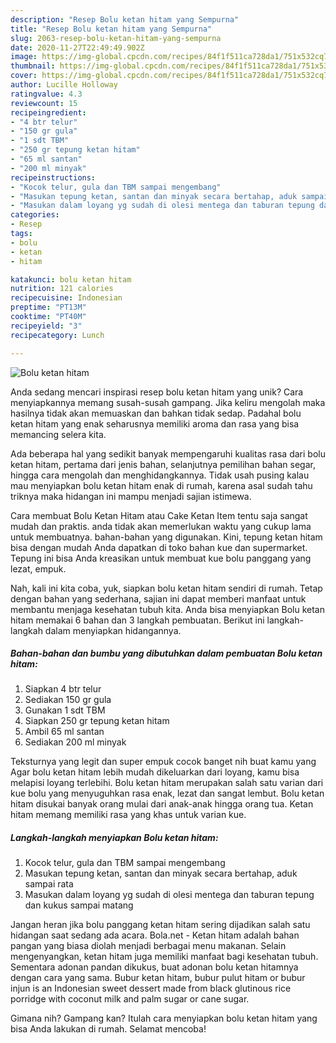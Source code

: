 ```yaml
---
description: "Resep Bolu ketan hitam yang Sempurna"
title: "Resep Bolu ketan hitam yang Sempurna"
slug: 2063-resep-bolu-ketan-hitam-yang-sempurna
date: 2020-11-27T22:49:49.902Z
image: https://img-global.cpcdn.com/recipes/84f1f511ca728da1/751x532cq70/bolu-ketan-hitam-foto-resep-utama.jpg
thumbnail: https://img-global.cpcdn.com/recipes/84f1f511ca728da1/751x532cq70/bolu-ketan-hitam-foto-resep-utama.jpg
cover: https://img-global.cpcdn.com/recipes/84f1f511ca728da1/751x532cq70/bolu-ketan-hitam-foto-resep-utama.jpg
author: Lucille Holloway
ratingvalue: 4.3
reviewcount: 15
recipeingredient:
- "4 btr telur"
- "150 gr gula"
- "1 sdt TBM"
- "250 gr tepung ketan hitam"
- "65 ml santan"
- "200 ml minyak"
recipeinstructions:
- "Kocok telur, gula dan TBM sampai mengembang"
- "Masukan tepung ketan, santan dan minyak secara bertahap, aduk sampai rata"
- "Masukan dalam loyang yg sudah di olesi mentega dan taburan tepung dan kukus sampai matang"
categories:
- Resep
tags:
- bolu
- ketan
- hitam

katakunci: bolu ketan hitam 
nutrition: 121 calories
recipecuisine: Indonesian
preptime: "PT13M"
cooktime: "PT40M"
recipeyield: "3"
recipecategory: Lunch

---
```



![Bolu ketan hitam](https://img-global.cpcdn.com/recipes/84f1f511ca728da1/751x532cq70/bolu-ketan-hitam-foto-resep-utama.jpg)

Anda sedang mencari inspirasi resep bolu ketan hitam yang unik? Cara menyiapkannya memang susah-susah gampang. Jika keliru mengolah maka hasilnya tidak akan memuaskan dan bahkan tidak sedap. Padahal bolu ketan hitam yang enak seharusnya memiliki aroma dan rasa yang bisa memancing selera kita.

Ada beberapa hal yang sedikit banyak mempengaruhi kualitas rasa dari bolu ketan hitam, pertama dari jenis bahan, selanjutnya pemilihan bahan segar, hingga cara mengolah dan menghidangkannya. Tidak usah pusing kalau mau menyiapkan bolu ketan hitam enak di rumah, karena asal sudah tahu triknya maka hidangan ini mampu menjadi sajian istimewa.

Cara membuat Bolu Ketan Hitam atau Cake Ketan Item tentu saja sangat mudah dan praktis. anda tidak akan memerlukan waktu yang cukup lama untuk membuatnya. bahan-bahan yang digunakan. Kini, tepung ketan hitam bisa dengan mudah Anda dapatkan di toko bahan kue dan supermarket. Tepung ini bisa Anda kreasikan untuk membuat kue bolu panggang yang lezat, empuk.


Nah, kali ini kita coba, yuk, siapkan bolu ketan hitam sendiri di rumah. Tetap dengan bahan yang sederhana, sajian ini dapat memberi manfaat untuk membantu menjaga kesehatan tubuh kita. Anda bisa menyiapkan Bolu ketan hitam memakai 6 bahan dan 3 langkah pembuatan. Berikut ini langkah-langkah dalam menyiapkan hidangannya.

<!--inarticleads1-->

##### Bahan-bahan dan bumbu yang dibutuhkan dalam pembuatan Bolu ketan hitam:

1. Siapkan 4 btr telur
1. Sediakan 150 gr gula
1. Gunakan 1 sdt TBM
1. Siapkan 250 gr tepung ketan hitam
1. Ambil 65 ml santan
1. Sediakan 200 ml minyak


Teksturnya yang legit dan super empuk cocok banget nih buat kamu yang Agar bolu ketan hitam lebih mudah dikeluarkan dari loyang, kamu bisa melapisi loyang terlebihi. Bolu ketan hitam merupakan salah satu varian dari kue bolu yang menyuguhkan rasa enak, lezat dan sangat lembut. Bolu ketan hitam disukai banyak orang mulai dari anak-anak hingga orang tua. Ketan hitam memang memiliki rasa yang khas untuk varian kue. 

<!--inarticleads2-->

##### Langkah-langkah menyiapkan Bolu ketan hitam:

1. Kocok telur, gula dan TBM sampai mengembang
1. Masukan tepung ketan, santan dan minyak secara bertahap, aduk sampai rata
1. Masukan dalam loyang yg sudah di olesi mentega dan taburan tepung dan kukus sampai matang


Jangan heran jika bolu panggang ketan hitam sering dijadikan salah satu hidangan saat sedang ada acara. Bola.net - Ketan hitam adalah bahan pangan yang biasa diolah menjadi berbagai menu makanan. Selain mengenyangkan, ketan hitam juga memiliki manfaat bagi kesehatan tubuh. Sementara adonan pandan dikukus, buat adonan bolu ketan hitamnya dengan cara yang sama. Bubur ketan hitam, bubur pulut hitam or bubur injun is an Indonesian sweet dessert made from black glutinous rice porridge with coconut milk and palm sugar or cane sugar. 

Gimana nih? Gampang kan? Itulah cara menyiapkan bolu ketan hitam yang bisa Anda lakukan di rumah. Selamat mencoba!
